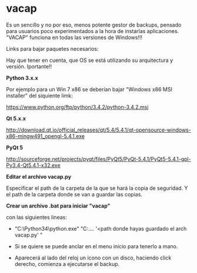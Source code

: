 # vacap

Es un sencillo y no por eso, menos potente gestor de backups, pensado para usuarios poco experimentados a la hora de instarlas aplicaciones. "VACAP" funciona en todas las versiones de Windows!!!


Links para bajar paquetes necesarios: 

Hay que tener en cuenta, que OS se está utilizando su arquitectura y versión. Iportante!!


**Python 3.x.x**

Por ejemplo para un Win 7 x86 se deberían bajar "Windows x86 MSI installer" del siquiente limk:

 https://www.python.org/ftp/python/3.4.2/python-3.4.2.msi



**Qt 5.x.x**

http://download.qt.io/official_releases/qt/5.4/5.4.1/qt-opensource-windows-x86-mingw491_opengl-5.4.1.exe

**PyQt 5**

http://sourceforge.net/projects/pyqt/files/PyQt5/PyQt-5.4.1/PyQt5-5.4.1-gpl-Py3.4-Qt5.4.1-x32.exe

**Editar el archivo vacap.py** 

Especificar el path de la carpeta de la que se hará la copia de seguridad. Y el path de la carpeta donde se van a guardar las copias.



**Crear un archivo .bat para iniciar "vacap"**

con las siguientes lineas:
  
  - "C:\Python34\python.exe" "C:\.... '<path donde hayas guardado el arch vacap.py' "
  
  - Si se quiere se puede anclar en el menu inicio para tenerlo a mano.
  
  - Aparecerá al lado del reloj un icono con un disco, haciendo click derecho, comienza a ejecutarse el backup.


